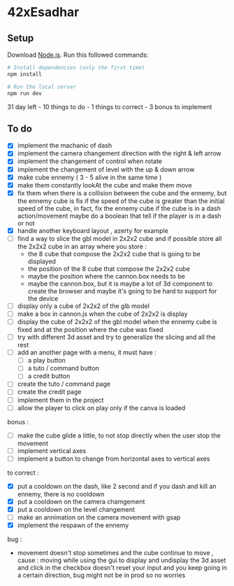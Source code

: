# 42xEsadhar

## Setup
Download [Node.js](https://nodejs.org/en/download/).
Run this followed commands:

``` bash
# Install dependencies (only the first time)
npm install

# Run the local server
npm run dev

```

31 day left - 
10 things to do - 
1 things to correct - 
3 bonus to implement

## To do

- [x] implement the machanic of dash
- [x] implement the camera changement direction with the right & left arrow
- [x] implement the changement of control when rotate
- [x] implement the changement of level with the up & down arrow
- [x] make cube ennemy ( 3 - 5 alive in the same time )
- [x] make them constantly lookAt the cube and make them move
- [x] fix them when there is a collision between the cube and the ennemy,
  but the ennemy cube is fix if the speed of the cube is greater than
  the initial speed of the cube, in fact, fix the ennemy cube if the 
  cube is in a dash action/movement
  maybe do a boolean that tell if the player is in a dash or not
- [x] handle another keyboard layout , azerty for example
- [ ] find a way to slice the gbl model in 2x2x2 cube and if possible store all the 
  2x2x2 cube in an array where you store :
  - the 8 cube that compose the 2x2x2 cube that is going to be displayed
  - the position of the 8 cube that compose the 2x2x2 cube
  - maybe the position where the cannon.box needs to be
  - maybe the cannon.box, but it is maybe a lot of 3d component to create
    the browser and maybe it's going to be hard to support for the device
- [ ] display only a cube of 2x2x2 of the glb model
- [ ] make a box in cannon.js when the cube of 2x2x2 is display
- [ ] display the cube of 2x2x2 of the gbl model when the ennemy cube is fixed
  and at the position where the cube was fixed
- [ ] try with different 3d asset and try to generalize the slicing and all the rest
- [ ] add an another page with a menu, it must have :
  - [ ] a play button 
  - [ ] a tuto / command button 
  - [ ] a credit button
- [ ] create the tuto / command page
- [ ] create the credit page
- [ ] implement them in the project
- [ ] allow the player to click on play only if the canva is loaded

bonus :

- [ ] make the cube glide a little, to not stop directly when the user stop the movement
- [ ] implement vertical axes
- [ ] implement a button to change from horizontal axes to vertical axes

to correct :
- [x] put a cooldown on the dash, like 2 second and if you dash and kill an ennemy,
    there is no cooldown
- [x] put a cooldown on the camera chamgement
- [x] put a cooldown on the level changement
- [ ] make an annimation on the camera movement with gsap
- [x] implement the respawn of the ennemy

bug :

- movement doesn't stop sometimes and the cube continue to move , cause :
    moving while using the gui to display and undisplay the 3d asset and click in the checkbox
    doesn't reset your input and you keep going in a certain direction, bug might not be in prod
    so no worries
